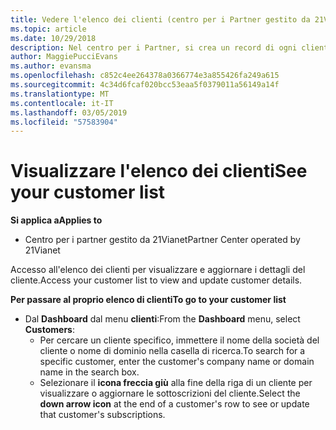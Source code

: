 ```yaml
---
title: Vedere l'elenco dei clienti (centro per i Partner gestito da 21Vianet)
ms.topic: article
ms.date: 10/29/2018
description: Nel centro per i Partner, si crea un record di ogni cliente ed esaminare o aggiornare le informazioni in qualsiasi momento.
author: MaggiePucciEvans
ms.author: evansma
ms.openlocfilehash: c852c4ee264378a0366774e3a855426fa249a615
ms.sourcegitcommit: 4c34d6fcaf020bcc53eaa5f0379011a56149a14f
ms.translationtype: MT
ms.contentlocale: it-IT
ms.lasthandoff: 03/05/2019
ms.locfileid: "57583904"
---
```

# <a name="see-your-customer-list"></a><span data-ttu-id="b9c18-103">Visualizzare l'elenco dei clienti</span><span class="sxs-lookup"><span data-stu-id="b9c18-103">See your customer list</span></span>

<span data-ttu-id="b9c18-104">**Si applica a**</span><span class="sxs-lookup"><span data-stu-id="b9c18-104">**Applies to**</span></span>

-   <span data-ttu-id="b9c18-105">Centro per i partner gestito da 21Vianet</span><span class="sxs-lookup"><span data-stu-id="b9c18-105">Partner Center operated by 21Vianet</span></span>


<span data-ttu-id="b9c18-106">Accesso all'elenco dei clienti per visualizzare e aggiornare i dettagli del cliente.</span><span class="sxs-lookup"><span data-stu-id="b9c18-106">Access your customer list to view and update customer details.</span></span>

<span data-ttu-id="b9c18-107">**Per passare al proprio elenco di clienti**</span><span class="sxs-lookup"><span data-stu-id="b9c18-107">**To go to your customer list**</span></span>

-   <span data-ttu-id="b9c18-108">Dal **Dashboard** dal menu **clienti**:</span><span class="sxs-lookup"><span data-stu-id="b9c18-108">From the **Dashboard** menu, select **Customers**:</span></span>
    -   <span data-ttu-id="b9c18-109">Per cercare un cliente specifico, immettere il nome della società del cliente o nome di dominio nella casella di ricerca.</span><span class="sxs-lookup"><span data-stu-id="b9c18-109">To search for a specific customer, enter the customer's company name or domain name in the search box.</span></span> 
    -   <span data-ttu-id="b9c18-110">Selezionare il **icona freccia giù** alla fine della riga di un cliente per visualizzare o aggiornare le sottoscrizioni del cliente.</span><span class="sxs-lookup"><span data-stu-id="b9c18-110">Select the **down arrow icon** at the end of a customer's row to see or update that customer's subscriptions.</span></span> 

 

 




